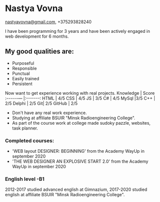 # Nastya Vovna
nastyavovna@gmail.com, +375293828240 

I have been programming for 3 years and have been actively engaged in web development for 6 months.

## My good qualities are: 

- Purposeful
- Responsible
- Punctual
- Easily trained
- Persistent

Now want to get experience working with real projects. 
Knowledge | Score
:------— |:-------:
HTML | 4/5
CSS | 4/5 
JS | 3/5 
C# | 4/5 
MySql |3/5
C++ | 2/5
Delphi | 2/5
Git| 2/5
GitHub | 2/5

- Don't have any real work experience. 
- Studying at affiliate BSUIR "Minsk Radioengineering College".
- As part of the course work at college made sudoky pazzle, websites, task planner.

### Completed courses:
- 'WEB layout DESIGNER: BEGINNING' from the Academy WayUp in september 2020 
- 'THE WEB DESIGNER AN EXPLOSIVE START 2.0' from the Academy WayUp in september 2020 

### English level -B1
2012-2017 studied advanced english at Gimnazium, 2017-2020 studied english at affiliate BSUIR "Minsk Radioengineering College".
